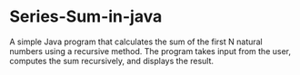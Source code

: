 # Series-Sum-in-java
A simple Java program that calculates the sum of the first N natural numbers using a recursive method. The program takes input from the user, computes the sum recursively, and displays the result.
